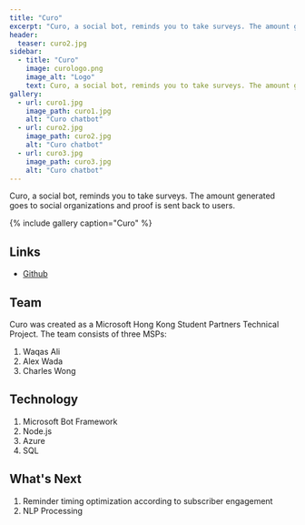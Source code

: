 ```yaml
---
title: "Curo"
excerpt: "Curo, a social bot, reminds you to take surveys. The amount generated goes to social organizations and proof is sent back to users."
header:
  teaser: curo2.jpg
sidebar:
  - title: "Curo"
    image: curologo.png
    image_alt: "Logo"
    text: Curo, a social bot, reminds you to take surveys. The amount generated goes to social organizations and proof is sent back to users.
gallery:
  - url: curo1.jpg
    image_path: curo1.jpg
    alt: "Curo chatbot"
  - url: curo2.jpg
    image_path: curo2.jpg
    alt: "Curo chatbot"
  - url: curo3.jpg
    image_path: curo3.jpg
    alt: "Curo chatbot"
---
```


Curo, a social bot, reminds you to take surveys. The amount generated goes to social organizations and proof is sent back to users.

{% include gallery caption="Curo" %}

## Links

* [Github](https://github.com/WaqasAliAbbasi/CuroBot)

## Team

Curo was created as a Microsoft Hong Kong Student Partners Technical Project. The team consists of three MSPs:

1. Waqas Ali
2. Alex Wada
3. Charles Wong

## Technology

1. Microsoft Bot Framework
2. Node.js
3. Azure
4. SQL

## What's Next

1. Reminder timing optimization according to subscriber engagement
2. NLP Processing
